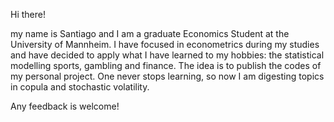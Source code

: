 Hi there!

my name is Santiago and I am a graduate Economics Student at the University of Mannheim. I have focused in econometrics during my studies and have decided to apply
what I have learned to my hobbies: the statistical modelling sports, gambling and finance. The idea is to publish the codes of my personal project. One never stops learning, so now I am digesting topics in copula and stochastic volatility.

Any feedback is welcome!
